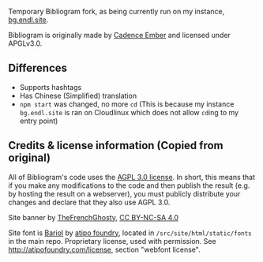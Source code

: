 Temporary Bibliogram fork, as being currently run on my instance, [bg.endl.site](https://bg.endl.site).

Bibliogram is originally made by [Cadence Ember](https://cadence.moe) and licensed under APGLv3.0.

## Differences

* Supports hashtags
* Has Chinese (Simplified) translation
* `npm start` was changed, no more `cd` (This is because my instance `bg.endl.site` is ran on Cloudlinux which does not allow `cd`ing to my entry point)

## Credits & license information (Copied from original)

All of Bibliogram's code uses the
[AGPL 3.0 license](https://choosealicense.com/licenses/agpl-3.0/). In
short, this means that if you make any modifications to the code and
then publish the result (e.g. by hosting the result on a webserver),
you must publicly distribute your changes and declare that they also
use AGPL 3.0.

Site banner by [TheFrenchGhosty](https://github.com/TheFrenchGhosty),
[CC BY-NC-SA 4.0](https://creativecommons.org/licenses/by-nc-sa/4.0/)

Site font is [Bariol](http://atipofoundry.com/fonts/bariol) by
[atipo foundry](http://atipofoundry.com/), located in
`/src/site/html/static/fonts` in the main repo. Proprietary license,
used with permission. See http://atipofoundry.com/license, section
"webfont license".
